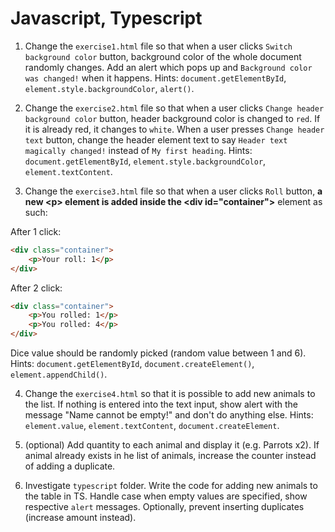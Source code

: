 # Javascript, Typescript

1. Change the `exercise1.html` file so that when a user clicks `Switch background color` button, 
background color of the whole document randomly changes.
Add an alert which pops up and `Background color was changed!` when it happens.
Hints: `document.getElementById`, `element.style.backgroundColor`, `alert()`.

2.  Change the `exercise2.html` file so that when a user clicks `Change header background color` button,
header background color is changed to `red`. If it is already red, it changes to `white`.
When a user presses `Change header text` button, change the header element text to say `Header text magically changed!`
instead of `My first heading`.
Hints: `document.getElementById`, `element.style.backgroundColor`, `element.textContent`.

3. Change the `exercise3.html` file so that when a user clicks `Roll` button,
**a new \<p\> element is added inside the \<div id="container"\>** element as such:

After 1 click:
```html
<div class="container">
    <p>Your roll: 1</p>
</div>
```
After 2 click:
```html
<div class="container">
    <p>You rolled: 1</p>
    <p>You rolled: 4</p>
</div>
```
Dice value should be randomly picked (random value between 1 and 6).
Hints: `document.getElementById`, `document.createElement()`, `element.appendChild()`.


4. Change the `exercise4.html` so that it is possible to add new animals to the list.
If nothing is entered into the text input, show alert with the message "Name cannot be empty!" and don't do anything else.
Hints: `element.value`, `element.textContent`, `document.createElement`.

5. (optional) Add quantity to each animal and display it (e.g. Parrots x2). If animal already exists in he list of animals,
increase the counter instead of adding a duplicate.

6. Investigate `typescript` folder. Write the code for adding new animals to the table in TS.
Handle case when empty values are specified, show respective `alert` messages. 
Optionally, prevent inserting duplicates (increase amount instead).